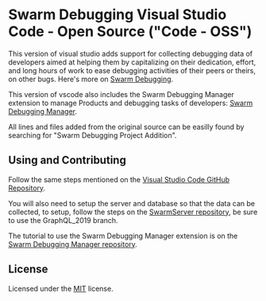 # Swarm Debugging Visual Studio Code - Open Source ("Code - OSS")

This version of visual studio adds support for collecting debugging data of developers aimed at helping them by capitalizing on their dedication, effort, and long hours of work to ease debugging activities of their peers or theirs, on other bugs. Here's more on [Swarm Debugging](https://lume.ufrgs.br/handle/10183/150176#).

This version of vscode also includes the Swarm Debugging Manager extension to manage Products and debugging tasks of developers: [Swarm Debugging Manager](https://github.com/SwarmDebugging/SwarmDebuggingManager). 

All lines and files added from the original source can be easilly found by searching for "Swarm Debugging Project Addition".

## Using and Contributing

Follow the same steps mentioned on the [Visual Studio Code GitHub Repository](https://github.com/Microsoft/vscode/wiki/How-to-Contribute).

You will also need to setup the server and database so that the data can be collected, to setup, follow the steps on the [SwarmServer repository](https://github.com/SwarmDebugging/SwarmServer/tree/GraphQL_2019), be sure to use the GraphQL_2019 branch.

The tutorial to use the Swarm Debugging Manager extension is on the [Swarm Debugging Manager repository](https://github.com/SwarmDebugging/SwarmDebuggingManager).

## License

Licensed under the [MIT](LICENSE.txt) license.
